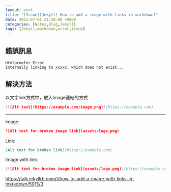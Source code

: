 ```yaml
---
layout: post
title: "[Issue][Jekyll] How to add a image with links in markdown?"
date: 2023-07-01 21:59:00 +0800
categories: [Notes,Blog,Jekyll]
tags: [Jekyll,markdown,error,issue]
---
```



## 錯誤訊息
```
Htmlproofer Error        
internally linking to xxxxx, which does not exist...
```

## 解決方法

以文字link方式中，放入Image連結的方式

```markdown
[![Alt text](https://example.com/image.png)](https://example.com)
```

---

Image:

```markdown
![Alt text for broken image link](assets/logo.png)
```

Link:

```markdown
[Alt text for broken link](httsp://example.com)
```

Image with link:

```markdown
[![Alt text for broken image link](assets/logo.png)](https://example.com)
```

<https://talk.jekyllrb.com/t/how-to-add-a-image-with-links-in-markdown/5915/3>